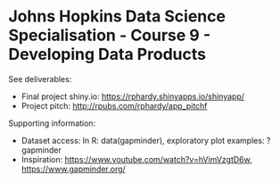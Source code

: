 # Johns Hopkins Data Science Specialisation - Course 9 - Developing Data Products

See deliverables:
- Final project shiny.io:  https://rphardy.shinyapps.io/shinyapp/
- Project pitch: http://rpubs.com/rphardy/app_pitchf

Supporting information:
- Dataset access: In R: data(gapminder), exploratory plot examples: ?gapminder
- Inspiration: https://www.youtube.com/watch?v=hVimVzgtD6w, https://www.gapminder.org/


